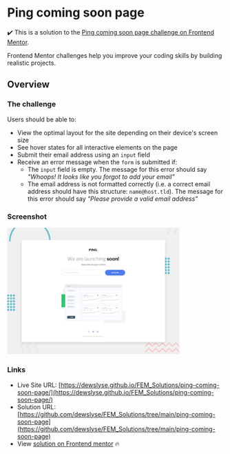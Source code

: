 # Ping coming soon page

:heavy_check_mark: This is a solution to the [Ping coming soon page challenge on Frontend Mentor](https://www.frontendmentor.io/challenges/ping-single-column-coming-soon-page-5cadd051fec04111f7b848da). 

Frontend Mentor challenges help you improve your coding skills by building realistic projects.

## Overview

### The challenge

Users should be able to:

- View the optimal layout for the site depending on their device's screen size
- See hover states for all interactive elements on the page
- Submit their email address using an `input` field
- Receive an error message when the `form` is submitted if:
	- The `input` field is empty. The message for this error should say *"Whoops! It looks like you forgot to add your email"*
	- The email address is not formatted correctly (i.e. a correct email address should have this structure: `name@host.tld`). The message for this error should say *"Please provide a valid email address"*


### Screenshot

<img src="./design/desktop-preview.jpg" alt="screenshot" width="400"/>
  
### Links

- Live Site URL: [https://dewslyse.github.io/FEM_Solutions/ping-coming-soon-page/](https://dewslyse.github.io/FEM_Solutions/ping-coming-soon-page/)
- Solution URL: [https://github.com/dewslyse/FEM_Solutions/tree/main/ping-coming-soon-page](https://github.com/dewslyse/FEM_Solutions/tree/main/ping-coming-soon-page)
- View [solution on Frontend mentor](https://www.frontendmentor.io/solutions/ping-coming-soon-page-solution-I60kCv4Tm) :fire:
